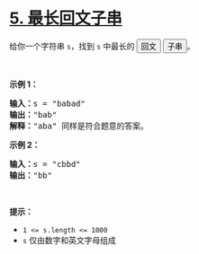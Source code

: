 # [5. 最长回文子串](https://leetcode.cn/problems/longest-palindromic-substring/)

<div><div class="elfjS" data-track-load="description_content"><p>给你一个字符串 <code>s</code>，找到 <code>s</code> 中最长的 <span data-keyword="palindromic-string" class=" cursor-pointer relative text-dark-blue-s text-sm"><button type="button" aria-haspopup="dialog" aria-expanded="false" aria-controls="radix-:r5k:" data-state="closed" class="">回文</button></span> <span data-keyword="substring-nonempty" class=" cursor-pointer relative text-dark-blue-s text-sm"><button type="button" aria-haspopup="dialog" aria-expanded="false" aria-controls="radix-:r5l:" data-state="closed" class="">子串</button></span>。</p>

<p>&nbsp;</p>

<p><strong>示例 1：</strong></p>

<pre><strong>输入：</strong>s = "babad"
<strong>输出：</strong>"bab"
<strong>解释：</strong>"aba" 同样是符合题意的答案。
</pre>

<p><strong>示例 2：</strong></p>

<pre><strong>输入：</strong>s = "cbbd"
<strong>输出：</strong>"bb"
</pre>

<p>&nbsp;</p>

<p><strong>提示：</strong></p>

<ul>
	<li><code>1 &lt;= s.length &lt;= 1000</code></li>
	<li><code>s</code> 仅由数字和英文字母组成</li>
</ul>
</div></div>
